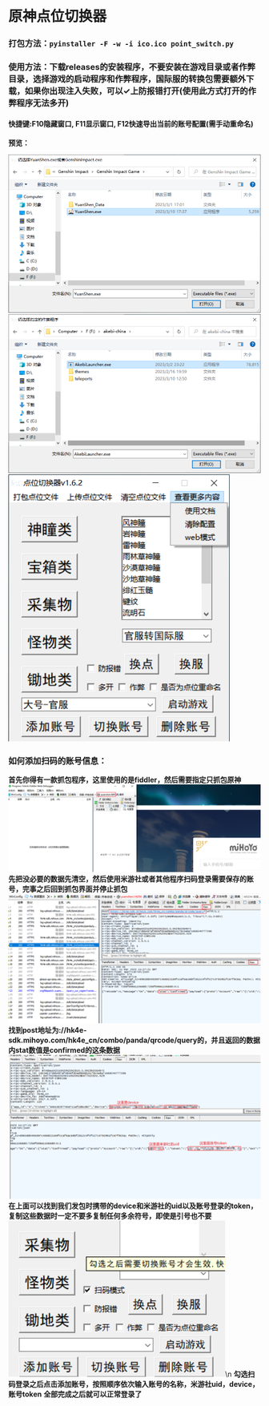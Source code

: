 # 原神点位切换器
### 打包方法：```pyinstaller -F -w -i ico.ico point_switch.py```
### 使用方法：下载releases的安装程序，不要安装在游戏目录或者作弊目录，选择游戏的启动程序和作弊程序，国际服的转换包需要额外下载，如果你出现注入失败，可以✓上防报错打开(使用此方式打开的作弊程序无法多开)
#### 快捷键:F10隐藏窗口, F11显示窗口, F12快速导出当前的账号配置(需手动重命名)
**预览：**

![1](1.png)
![2](2.png)
![3](3.png)

### 如何添加扫码的账号信息：
**首先你得有一款抓包程序，这里使用的是fiddler，然后需要指定只抓包原神**
![4](4.png)
**先把没必要的数据先清空，然后使用米游社或者其他程序扫码登录需要保存的账号，完事之后回到抓包界面并停止抓包**
![5](5.png)
**找到post地址为://hk4e-sdk.mihoyo.com/hk4e_cn/combo/panda/qrcode/query的，并且返回的数据内stat数值是confirmed的这条数据**
![6](6.png)
**在上面可以找到我们发包时携带的device和米游社的uid以及账号登录的token，复制这些数据时一定不要多复制任何多余符号，即使是引号也不要**
![7](7.png)\n
**勾选扫码登录之后点击添加账号，按照顺序依次输入账号的名称，米游社uid，device，账号token**
**全部完成之后就可以正常登录了**

